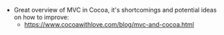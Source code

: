 - Great overview of MVC in Cocoa, it's shortcomings and potential ideas on how to improve:
  - https://www.cocoawithlove.com/blog/mvc-and-cocoa.html